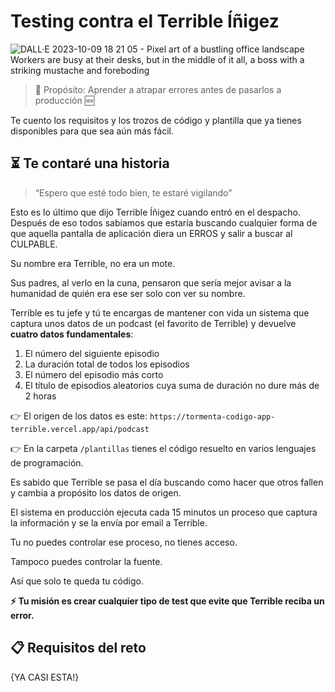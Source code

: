 # Testing contra el Terrible Íñigez

![DALL·E 2023-10-09 18 21 05 - Pixel art of a bustling office landscape  Workers are busy at their desks, but in the middle of it all, a boss with a striking mustache and foreboding](https://github.com/webreactiva-devs/testing-contra-terrible-inigez/assets/1122071/6b4291d5-b64c-4bb2-b9ba-2b306c09ee96)


> 🎯 Propósito: Aprender a atrapar errores antes de pasarlos a producción 🆕

Te cuento los requisitos y los trozos de código y plantilla que ya tienes disponibles para que sea aún más fácil.

## ⏳ Te contaré una historia

> “Espero que esté todo bien, te estaré vigilando”

Esto es lo último que dijo Terrible Íñigez cuando entró en el despacho. Después de eso todos sabíamos que estaría buscando cualquier forma de que aquella pantalla de aplicación diera un ERROS y salir a buscar al CULPABLE.

Su nombre era Terrible, no era un mote.

Sus padres, al verlo en la cuna, pensaron que sería mejor avisar a la humanidad de quién era ese ser solo con ver su nombre.

Terrible es tu jefe y tú te encargas de mantener con vida un sistema que captura unos datos de un podcast (el favorito de Terrible) y devuelve **cuatro datos fundamentales**:

1. El número del siguiente episodio
2. La duración total de todos los episodios
3. El número del episodio más corto
4. El título de episodios aleatorios cuya suma de duración no dure más de 2 horas

👉 El origen de los datos es este:  `https://tormenta-codigo-app-terrible.vercel.app/api/podcast`

👉 En la carpeta `/plantillas` tienes el código resuelto en varios lenguajes de programación.

Es sabido que Terrible se pasa el día buscando como hacer que otros fallen y cambia a propósito los datos de origen.

El sistema en producción ejecuta cada 15 minutos un proceso que captura la información y se la envía por email a Terrible.

Tu no puedes controlar ese proceso, no tienes acceso. 

Tampoco puedes controlar la fuente.

Así que solo te queda tu código.

**⚡️ Tu misión es crear cualquier tipo de test que evite que Terrible reciba un error.**

## 📋 Requisitos del reto

{YA CASI ESTA!}
